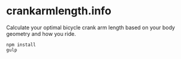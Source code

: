 # crankarmlength.info

Calculate your optimal bicycle crank arm length based on your body geometry and how you ride.

```
npm install
gulp
```